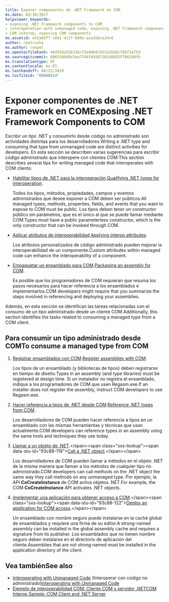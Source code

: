 ```yaml
---
title: Exponer componentes de .NET Framework en COM
ms.date: 03/30/2017
helpviewer_keywords:
- exposing .NET Framework components to COM
- interoperation with unmanaged code, exposing .NET Framework components
- COM interop, exposing COM components
ms.assetid: e42a65f7-1e61-411f-b09a-aca1bbce24c6
author: rpetrusha
ms.author: ronpet
ms.openlocfilehash: 48d550a526336cf3e9de9cb53a16ddcf86f3af5d
ms.sourcegitcommit: 68653db98c5ea7744fd438710248935f70020dfb
ms.translationtype: HT
ms.contentlocale: es-ES
ms.lasthandoff: 08/22/2019
ms.locfileid: "69946514"
---
```

# <a name="exposing-net-framework-components-to-com"></a><span data-ttu-id="93c88-102">Exponer componentes de .NET Framework en COM</span><span class="sxs-lookup"><span data-stu-id="93c88-102">Exposing .NET Framework Components to COM</span></span>

<span data-ttu-id="93c88-103">Escribir un tipo .NET y consumirlo desde código no administrado son actividades distintas para los desarrolladores.</span><span class="sxs-lookup"><span data-stu-id="93c88-103">Writing a .NET type and consuming that type from unmanaged code are distinct activities for developers.</span></span> <span data-ttu-id="93c88-104">En esta sección se describen varias sugerencias para escribir código administrado que interopere con clientes COM:</span><span class="sxs-lookup"><span data-stu-id="93c88-104">This section describes several tips for writing managed code that interoperates with COM clients:</span></span>

- <span data-ttu-id="93c88-105">[Habilitar tipos de .NET para la interoperación](../../standard/native-interop/qualify-net-types-for-interoperation.md).</span><span class="sxs-lookup"><span data-stu-id="93c88-105">[Qualifying .NET types for interoperation](../../standard/native-interop/qualify-net-types-for-interoperation.md).</span></span>

     <span data-ttu-id="93c88-106">Todos los tipos, métodos, propiedades, campos y eventos administrados que desee exponer a COM deben ser públicos.</span><span class="sxs-lookup"><span data-stu-id="93c88-106">All managed types, methods, properties, fields, and events that you want to expose to COM must be public.</span></span> <span data-ttu-id="93c88-107">Los tipos deben tener un constructor público sin parámetros, que es el único al que se puede llamar mediante COM.</span><span class="sxs-lookup"><span data-stu-id="93c88-107">Types must have a public parameterless constructor, which is the only constructor that can be invoked through COM.</span></span>

- <span data-ttu-id="93c88-108">[Aplicar atributos de interoperabilidad](../../standard/native-interop/apply-interop-attributes.md).</span><span class="sxs-lookup"><span data-stu-id="93c88-108">[Applying interop attributes](../../standard/native-interop/apply-interop-attributes.md).</span></span>

     <span data-ttu-id="93c88-109">Los atributos personalizados de código administrado pueden mejorar la interoperabilidad de un componente.</span><span class="sxs-lookup"><span data-stu-id="93c88-109">Custom attributes within managed code can enhance the interoperability of a component.</span></span>

- <span data-ttu-id="93c88-110">[Empaquetar un ensamblado para COM](../../../docs/framework/interop/packaging-an-assembly-for-com.md).</span><span class="sxs-lookup"><span data-stu-id="93c88-110">[Packaging an assembly for COM](../../../docs/framework/interop/packaging-an-assembly-for-com.md).</span></span>

     <span data-ttu-id="93c88-111">Es posible que los programadores de COM requieran que resuma los pasos necesarios para hacer referencia a los ensamblados e implementarlos.</span><span class="sxs-lookup"><span data-stu-id="93c88-111">COM developers might require that you summarize the steps involved in referencing and deploying your assemblies.</span></span>

 <span data-ttu-id="93c88-112">Además, en esta sección se identifican las tareas relacionadas con el consumo de un tipo administrado desde un cliente COM.</span><span class="sxs-lookup"><span data-stu-id="93c88-112">Additionally, this section identifies the tasks related to consuming a managed type from a COM client.</span></span>

## <a name="to-consume-a-managed-type-from-com"></a><span data-ttu-id="93c88-113">Para consumir un tipo administrado desde COM</span><span class="sxs-lookup"><span data-stu-id="93c88-113">To consume a managed type from COM</span></span>

1. <span data-ttu-id="93c88-114">[Registrar ensamblados con COM](../../../docs/framework/interop/registering-assemblies-with-com.md).</span><span class="sxs-lookup"><span data-stu-id="93c88-114">[Register assemblies with COM](../../../docs/framework/interop/registering-assemblies-with-com.md).</span></span>

     <span data-ttu-id="93c88-115">Los tipos de un ensamblado (y bibliotecas de tipos) deben registrarse en tiempo de diseño.</span><span class="sxs-lookup"><span data-stu-id="93c88-115">Types in an assembly (and type libraries) must be registered at design time.</span></span> <span data-ttu-id="93c88-116">Si un instalador no registra el ensamblado, indique a los programadores de COM que usen Regasm.exe.</span><span class="sxs-lookup"><span data-stu-id="93c88-116">If an installer does not register the assembly, instruct COM developers to use Regasm.exe.</span></span>

2. <span data-ttu-id="93c88-117">[Hacer referencia a tipos de .NET desde COM](../../../docs/framework/interop/how-to-reference-net-types-from-com.md).</span><span class="sxs-lookup"><span data-stu-id="93c88-117">[Reference .NET types from COM](../../../docs/framework/interop/how-to-reference-net-types-from-com.md).</span></span>

     <span data-ttu-id="93c88-118">Los desarrolladores de COM pueden hacer referencia a tipos en un ensamblado con las mismas herramientas y técnicas que usan actualmente.</span><span class="sxs-lookup"><span data-stu-id="93c88-118">COM developers can reference types in an assembly using the same tools and techniques they use today.</span></span>

3. <span data-ttu-id="93c88-119">[Llamar a un objeto de .NET](https://docs.microsoft.com/previous-versions/dotnet/netframework-4.0/8hw8h46b(v=vs.100)).</span><span class="sxs-lookup"><span data-stu-id="93c88-119">[Call a .NET object](https://docs.microsoft.com/previous-versions/dotnet/netframework-4.0/8hw8h46b(v=vs.100)).</span></span>

     <span data-ttu-id="93c88-120">Los desarrolladores de COM pueden llamar a métodos en el objeto .NET de la misma manera que llaman a los métodos de cualquier tipo no administrado.</span><span class="sxs-lookup"><span data-stu-id="93c88-120">COM developers can call methods on the .NET object the same way they call methods on any unmanaged type.</span></span> <span data-ttu-id="93c88-121">Por ejemplo, la API **CoCreateInstance** de COM activa objetos .NET.</span><span class="sxs-lookup"><span data-stu-id="93c88-121">For example, the COM **CoCreateInstance** API activates .NET objects.</span></span>

4. <span data-ttu-id="93c88-122">[Implementar una aplicación para obtener acceso a COM](https://docs.microsoft.com/previous-versions/dotnet/netframework-4.0/c2850st8(v=vs.100)).</span><span class="sxs-lookup"><span data-stu-id="93c88-122">[Deploy an application for COM access](https://docs.microsoft.com/previous-versions/dotnet/netframework-4.0/c2850st8(v=vs.100)).</span></span>

     <span data-ttu-id="93c88-123">Un ensamblado con nombre seguro puede instalarse en la caché global de ensamblados y requiere una firma de su editor.</span><span class="sxs-lookup"><span data-stu-id="93c88-123">A strong-named assembly can be installed in the global assembly cache and requires a signature from its publisher.</span></span> <span data-ttu-id="93c88-124">Los ensamblados que no tienen nombre seguro deben instalarse en el directorio de aplicación del cliente.</span><span class="sxs-lookup"><span data-stu-id="93c88-124">Assemblies that are not strong named must be installed in the application directory of the client.</span></span>

## <a name="see-also"></a><span data-ttu-id="93c88-125">Vea también</span><span class="sxs-lookup"><span data-stu-id="93c88-125">See also</span></span>

- <span data-ttu-id="93c88-126">[Interoperating with Unmanaged Code](../../../docs/framework/interop/index.md) (Interoperar con código no administrado)</span><span class="sxs-lookup"><span data-stu-id="93c88-126">[Interoperating with Unmanaged Code](../../../docs/framework/interop/index.md)</span></span>
- [<span data-ttu-id="93c88-127">Ejemplo de interoperabilidad COM: Cliente COM y servidor .NET</span><span class="sxs-lookup"><span data-stu-id="93c88-127">COM Interop Sample: COM Client and .NET Server</span></span>](../../../docs/framework/interop/com-interop-sample-com-client-and-net-server.md)
